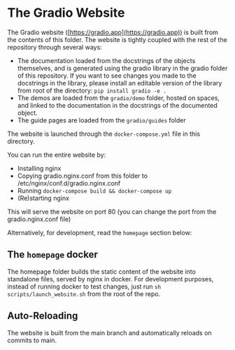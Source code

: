 # The Gradio Website

The Gradio website ([https://gradio.app](https://gradio.app)) is built from the contents of this folder. The website is tightly coupled with the rest of the repository through several ways:

- The documentation loaded from the docstrings of the objects themselves, and is generated using the gradio library in the gradio folder of this repository. If you want to see changes you made to the docstrings in the library, please install an editable version of the library from root of the directory: `pip install gradio -e .`
- The demos are loaded from the `gradio/demo` folder, hosted on spaces, and linked to the documentation in the docstrings of the documented object. 
- The guide pages are loaded from the `gradio/guides` folder

The website is launched through the `docker-compose.yml` file in this directory. 

You can run the entire website by:
- Installing nginx
- Copying gradio.nginx.conf from this folder to /etc/nginx/conf.d/gradio.nginx.conf 
- Running `docker-compose build && docker-compose up`
- (Re)starting nginx

This will serve the website on port 80 (you can change the port from the gradio.nginx.conf file)

Alternatively, for development, read the `homepage` section below:

## The `homepage` docker

The homepage folder builds the static content of the website into standalone files, served by nginx in docker. For development purposes, instead of running docker to test changes, just run `sh scripts/launch_website.sh` from the root of the repo. 

## Auto-Reloading

The website is built from the main branch and automatically reloads on commits to main.
